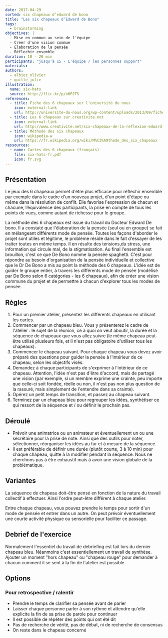 ```yaml
---
date: 2017-04-29
sorted: six chapeaux d’edward de bono
title: "Les six chapeaux d’Edward de Bono"
tags:
  - brainstorming
objectives: |
  - Mise en commun au sein de l'équipe
  - Créer d'une vision commue
  - Élaboration de la pensée
  - Réflechir ensemble
duration: 10 - 20 min
participants: "jusqu'à 15 - L'équipe / les personnes support"
materials:
authors:
  - albiez_olivier
  - quille_julie
illustration:
  name: six-hats
  source: http://flic.kr/p/o6PJTS
references:
  - title: Fiche des 6 chapeaux sur l'université du nous
    icon: external-link
    url: http://universite-du-nous.org/wp-content/uploads/2013/09/fiche-6-chapeaux-b-2017.pdf
  - title: Les 6 chapeaux sur creativite.net
    icon: external-link
    url: http://www.creativite.net/six-chapeaux-de-la-reflexion-edward-de-bono-creativite-1/
  - title: Méthode des six chapeaux
    icon: wikipedia-w
    url: https://fr.wikipedia.org/wiki/M%C3%A9thode_des_six_chapeaux
ressources:
  - name: Cartes des 6 chapeaux (français)
    file: six-hats-fr.pdf
    icon: fr.svg
---
```


## Présentation

Le jeux des 6 chapeaux permet d'être plus efficace pour réflechir ensemble par exemple dans le cadre d'un nouveau projet, d'un point d'étape ou même dans la résolution de conflit. Elle favorise l'expression de chacun et chacune, l’équivalence des participants, la prise en compte de tous les points de vues, comme autant de richesse pour le groupe.

La méthode des 6 chapeaux est issue du travail du Docteur Edward De bono. Il a constaté que l'élaboration de la pensée (seul ou en groupe) se fait en mélangeant différents mode de pensée. Toutes les façons d'aborder le projet sont utiles et légitime, le problème réside dans le fait d'essayer de les traiter toutes en même temps. Il en résulte des tensions,du stress, une information qui circule mal, de la stigmatisation. Au final l'ensemble est brouillon, c'est ce que De Bono nomme la pensée spaghetti. C'est pour répondre au besoin d'organisation de la pensée individuelle et collective que le Dr De Bono a mis au point la méthode des 6 chapeaux. L'idée est de guider le groupe entier, à travers les différents mode de pensée (modélisé par De Bono selon 6 catégories - les 6 chapeaux), afin de créer une vision commune du projet et de permettre à chacun d'explorer tous les modes de pensée.


## Règles

1. Pour un premier atelier, présentez les différents chapeaux en utilisant les cartes.
2. Commencer par un chapeau bleu. Vous y présenterez le cadre de l'atelier : le sujet de la réunion, ce à quoi on veut aboutir, la durée et la séquence de chapeaux que vous allez suivre (le même chapeau peut-être utilisé plusieurs fois, et il n'est pas obligatoire d'utiliser tous les chapeaux).
3. Commencer le chapeau suivant. Pour chaque chapeau vous devez avoir préparé des questions pour guider la pensée à l'intérieur de ce chapeau, selon les objectifs visés.
4. Demandez à chaque participants de s'exprimer à l'intérieur de ce chapeau. Attention, l'idée n'est pas d'être d'accord, mais de partagé une vision (par exemple, si un membre exprime une crainte, peu importe que celle-ci soit fondée, réelle ou non, il n'est pas non plus question de la rassuré, mais simplement de l'entendre dans sa crainte).
5. Opérez un petit temps de transition, et passez au chapeau suivant.
6. Terminez par un chapeau bleu pour regrouper les idées, synthétiser ce qui ressort de la séquence et / ou  définir le prochain pas.

## Déroulé

- Prévoir une animatrice ou un animateur et éventuellement un ou une secrétaire pour la prise de note. Ainsi que des outils pour noter, sélectionner, réorganiser les idées au fur et à mesure de la séquence.
- Il est préférable de définir une durée (plutôt courte, 3 à 10 min) pour chaque chapeau, quitte à la modifier pendant la séquence. Nous ne cherchons pas à être exhaustif mais à avoir une vision globale de la problématique.

## Variantes

La séquence de chapeau doit-être pensé en fonction de la nature du travail collectif à effectuer. Ainsi l'ordre peut-être différent à chaque atelier.

Entre chaque chapeau, vous pouvez prendre le temps pour sortir d'un mode de pensée et entrer dans un autre. On peut prévoir éventuellement une courte activité physique ou sensorielle pour faciliter ce passage.

## Debrief de l'exercice

Normalement l'essentiel du travail de debriefing est fait lors du dernier chapeau bleu. Néanmoins c'est essentiellement un travail de synthèse. Ajouter un moment "hors chapeau" ou "chapeau rouge" pour demander à chacun comment il se sent à la fin de l'atelier est possible.


## Options

### Pour retrospective / ralentir

- Prendre le temps de clarifier sa pensée avant de parler
- Laisser chaque personne parler à son rythme et attendre qu'elle explicite la fin de sa prise de parole pour continuer
- Il est possible de répéter des points qui ont été dit
- Pas de recherche de vérité, pas de débat, ni de recherche de consensus
- On reste dans le chapeau concerné
